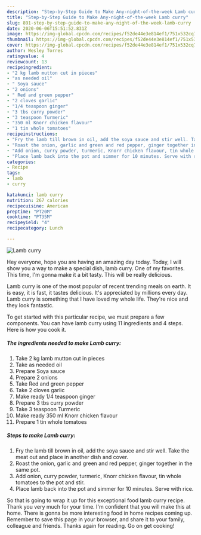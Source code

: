 ```yaml
---
description: "Step-by-Step Guide to Make Any-night-of-the-week Lamb curry"
title: "Step-by-Step Guide to Make Any-night-of-the-week Lamb curry"
slug: 891-step-by-step-guide-to-make-any-night-of-the-week-lamb-curry
date: 2020-06-06T15:51:52.831Z
image: https://img-global.cpcdn.com/recipes/f52de44e3e814ef1/751x532cq70/lamb-curry-recipe-main-photo.jpg
thumbnail: https://img-global.cpcdn.com/recipes/f52de44e3e814ef1/751x532cq70/lamb-curry-recipe-main-photo.jpg
cover: https://img-global.cpcdn.com/recipes/f52de44e3e814ef1/751x532cq70/lamb-curry-recipe-main-photo.jpg
author: Wesley Torres
ratingvalue: 4
reviewcount: 13
recipeingredient:
- "2 kg lamb mutton cut in pieces"
- "as needed oil"
- " Soya sauce"
- "2 onions"
- " Red and green pepper"
- "2 cloves garlic"
- "1/4 teaspoon ginger"
- "3 tbs curry powder"
- "3 teaspoon Turmeric"
- "350 ml Knorr chicken flavour"
- "1 tin whole tomatoes"
recipeinstructions:
- "Fry the lamb till brown in oil, add the soya sauce and stir well. Take the meat out and place in another dish and cover."
- "Roast the onion, garlic and green and red pepper, ginger together in the same pot."
- "Add onion, curry powder, turmeric, Knorr chicken flavour, tin whole tomatoes to the pot and stir."
- "Place lamb back into the pot and simmer for 10 minutes. Serve with rice."
categories:
- Recipe
tags:
- lamb
- curry

katakunci: lamb curry 
nutrition: 267 calories
recipecuisine: American
preptime: "PT20M"
cooktime: "PT35M"
recipeyield: "4"
recipecategory: Lunch

---
```



![Lamb curry](https://img-global.cpcdn.com/recipes/f52de44e3e814ef1/751x532cq70/lamb-curry-recipe-main-photo.jpg)

Hey everyone, hope you are having an amazing day today. Today, I will show you a way to make a special dish, lamb curry. One of my favorites. This time, I'm gonna make it a bit tasty. This will be really delicious.



Lamb curry is one of the most popular of recent trending meals on earth. It is easy, it is fast, it tastes delicious. It's appreciated by millions every day. Lamb curry is something that I have loved my whole life. They're nice and they look fantastic.


To get started with this particular recipe, we must prepare a few components. You can have lamb curry using 11 ingredients and 4 steps. Here is how you cook it.

<!--inarticleads1-->

##### The ingredients needed to make Lamb curry:

1. Take 2 kg lamb mutton cut in pieces
1. Take as needed oil
1. Prepare  Soya sauce
1. Prepare 2 onions
1. Take  Red and green pepper
1. Take 2 cloves garlic
1. Make ready 1/4 teaspoon ginger
1. Prepare 3 tbs curry powder
1. Take 3 teaspoon Turmeric
1. Make ready 350 ml Knorr chicken flavour
1. Prepare 1 tin whole tomatoes




<!--inarticleads2-->

##### Steps to make Lamb curry:

1. Fry the lamb till brown in oil, add the soya sauce and stir well. Take the meat out and place in another dish and cover.
1. Roast the onion, garlic and green and red pepper, ginger together in the same pot.
1. Add onion, curry powder, turmeric, Knorr chicken flavour, tin whole tomatoes to the pot and stir.
1. Place lamb back into the pot and simmer for 10 minutes. Serve with rice.




So that is going to wrap it up for this exceptional food lamb curry recipe. Thank you very much for your time. I'm confident that you will make this at home. There is gonna be more interesting food in home recipes coming up. Remember to save this page in your browser, and share it to your family, colleague and friends. Thanks again for reading. Go on get cooking!
